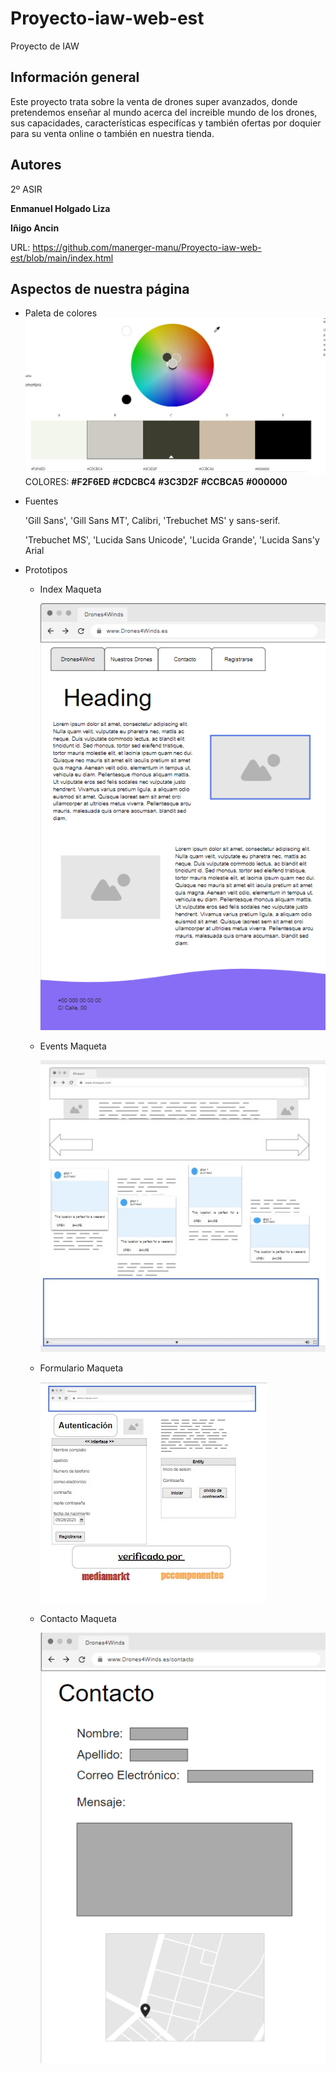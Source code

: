# Proyecto-iaw-web-est
Proyecto de IAW
## Información general
Este proyecto trata sobre la venta de drones super avanzados, donde pretendemos enseñar al mundo acerca del increible mundo de los drones, sus capacidades, características especifícas y también ofertas por doquier para su venta online o también en nuestra tienda.
## Autores
2º ASIR

**Enmanuel Holgado Liza**

**Iñigo Ancin**

URL: https://github.com/manerger-manu/Proyecto-iaw-web-est/blob/main/index.html

## Aspectos de nuestra página
* Paleta de colores
![paleta](https://github.com/manerger-manu/Proyecto-iaw-web-est/blob/main/ProyectoEva1/assets/img/paleta%20de%20colores.jpg?raw=true)
COLORES: **#F2F6ED** **#CDCBC4** **#3C3D2F** **#CCBCA5** **#000000**
* Fuentes

    'Gill Sans', 'Gill Sans MT', Calibri, 'Trebuchet MS' y sans-serif.

    'Trebuchet MS', 'Lucida Sans Unicode', 'Lucida Grande', 'Lucida Sans'y Arial
* Prototipos
    * Index Maqueta
      
        ![Maqueta](https://github.com/manerger-manu/Proyecto-iaw-web-est/blob/main/ProyectoEva1/assets/img/PlantillIndex.png?raw=true)
    * Events Maqueta
      
        ![Maqueta](https://github.com/manerger-manu/Proyecto-iaw-web-est/blob/main/ProyectoEva1/assets/img/plantilla-events-html.jpg?raw=true)
    * Formulario Maqueta
      
        ![Maqueta](https://github.com/manerger-manu/Proyecto-iaw-web-est/blob/main/ProyectoEva1/assets/img/plantilla-form.jpg?raw=true)
    * Contacto Maqueta
      
        ![Maqueta](https://github.com/manerger-manu/Proyecto-iaw-web-est/blob/main/ProyectoEva1/assets/img/PlantillaContacto.png?raw=true)
